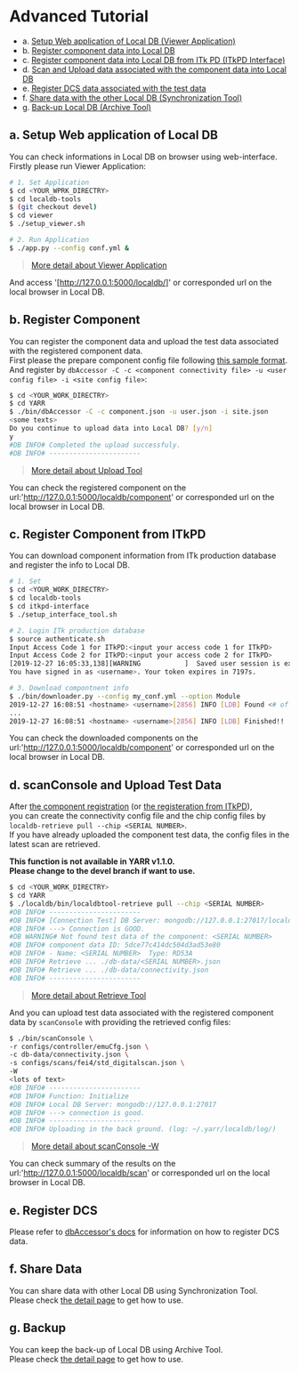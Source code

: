 # Advanced Tutorial

- a. [Setup Web application of Local DB (Viewer Application)](#a-setup-web-application-of-local-db)
- b. [Register component data into Local DB](#b-register-component)
- c. [Register component data into Local DB from ITk PD (ITkPD Interface)](#c-register-component-from-itkpd)
- d. [Scan and Upload data associated with the component data into Local DB](#d-upload-test-data)
- e. [Register DCS data associated with the test data](#e-register-dcs)
- f. [Share data with the other Local DB (Synchronization Tool)](#f-share-data)
- g. [Back-up Local DB (Archive Tool)](#g-backup)

## a. Setup Web application of Local DB

You can check informations in Local DB on browser using web-interface.<br>
Firstly please run Viewer Application:

```bash
# 1. Set Application
$ cd <YOUR_WPRK_DIRECTRY>
$ cd localdb-tools
$ (git checkout devel)
$ cd viewer
$ ./setup_viewer.sh

# 2. Run Application
$ ./app.py --config conf.yml &
```
> [More detail about Viewer Application](viewer.md)

And access '[http://127.0.0.1:5000/localdb/]' or corresponded url on the local browser in Local DB.

## b. Register Component

You can register the component data and upload the test data associated with the registered component data.<br>
First please the prepare component config file following [this sample format](config.md). <br>
And register by `dbAccessor -C -c <component connectivity file> -u <user config file> -i <site config file>`:

```bash
$ cd <YOUR_WORK_DIRECTRY>
$ cd YARR
$ ./bin/dbAccessor -C -c component.json -u user.json -i site.json
<some texts>
Do you continue to upload data into Local DB? [y/n]
y
#DB INFO# Completed the upload successfuly.
#DB INFO# -----------------------
```
> [More detail about Upload Tool](upload.md)

You can check the registered component on the url:'http://127.0.0.1:5000/localdb/component' or corresponded url on the local browser in Local DB.

## c. Register Component from ITkPD

You can download component information from ITk production database and register the info to Local DB.<br>

```bash
# 1. Set
$ cd <YOUR_WORK_DIRECTRY>
$ cd localdb-tools
$ cd itkpd-interface
$ ./setup_interface_tool.sh

# 2. Login ITk production database
$ source authenticate.sh
Input Access Code 1 for ITkPD:<input your access code 1 for ITkPD>
Input Access Code 2 for ITkPD:<input your access code 2 for ITkPD>
[2019-12-27 16:05:33,138][WARNING           ]  Saved user session is expired in .auth. Creating a new one. (core.py:55)
You have signed in as <username>. Your token expires in 7197s.

# 3. Download compontnent info
$ ./bin/downloader.py --config my_conf.yml --option Module
2019-12-27 16:08:51 <hostname> <username>[2856] INFO [LDB] Found <# of component> module(s)! Start downloading...
...
2019-12-27 16:08:51 <hostname> <username>[2856] INFO [LDB] Finished!!
```

You can check the downloaded components on the url:'http://127.0.0.1:5000/localdb/component' or corresponded url on the local browser in Local DB.

## d. scanConsole and Upload Test Data

After [the component registration](#a-register-component) (or [the registeration from ITkPD](#b-register-component-from-itkpd)),<br>
you can create the connectivity config file and the chip config files by `localdb-retrieve pull --chip <SERIAL NUMBER>`.<br>
If you have already uploaded the component test data, the config files in the latest scan are retrieved.

**This function is not available in YARR v1.1.0.**<br>
**Please change to the devel branch if want to use.**<br>

```bash
$ cd <YOUR_WORK_DIRECTRY>
$ cd YARR
$ ./localdb/bin/localdbtool-retrieve pull --chip <SERIAL NUMBER>
#DB INFO# -----------------------
#DB INFO# [Connection Test] DB Server: mongodb://127.0.0.1:27017/localdb
#DB INFO# ---> Connection is GOOD.
#DB WARNING# Not found test data of the component: <SERIAL NUMBER>
#DB INFO# component data ID: 5dce77c414dc504d3ad53e80
#DB INFO# - Name: <SERIAL NUMBER>  Type: RD53A
#DB INFO# Retrieve ... ./db-data/<SERIAL NUMBER>.json
#DB INFO# Retrieve ... ./db-data/connectivity.json
#DB INFO# -----------------------
```
> [More detail about Retrieve Tool](retrieve.md)

And you can upload test data associated with the registered component data by `scanConsole` with providing the retrieved config files:

```bash
$ ./bin/scanConsole \
-r configs/controller/emuCfg.json \
-c db-data/connectivity.json \
-s configs/scans/fei4/std_digitalscan.json \
-W
<lots of text>
#DB INFO# -----------------------
#DB INFO# Function: Initialize
#DB INFO# Local DB Server: mongodb://127.0.0.1:27017
#DB INFO# ---> connection is good.
#DB INFO# -----------------------
#DB INFO# Uploading in the back ground. (log: ~/.yarr/localdb/log/)
```
> [More detail about scanConsole -W](scanconsole.md)

You can check summary of the results on the url:'http://127.0.0.1:5000/localdb/scan' or corresponded url on the local browser in Local DB.

## e. Register DCS

<!--You can register DCS data associated with the test data for each chip data.<br>
First please prepare DCS data (dcs.dat) and DCS config file (dcs_info.json) following [this sample format](config.md). <br>
And register by `dbAccessor -E`:

**This function is not available in YARR v1.1.0.**<br>
**Please change to the devel branch if want to use.**<br>

```bash
$ cd YARR
$ ./bin/dbAccessor \
-E dcs_info.json \
-s data/last_scan/scanLog.json
```
> [More detail about dbAccessor](accessor.md) -->
Please refer to [dbAccessor's docs](accessor.md) for information on how to register DCS data.


## f. Share Data

You can share data with other Local DB using Synchronization Tool.<br>
Please check [the detail page](sync.md) to get how to use.

## g. Backup

You can keep the back-up of Local DB using Archive Tool. <br>
Please check [the detail page](archive.md) to get how to use.

